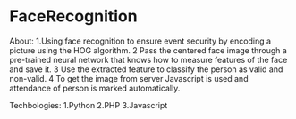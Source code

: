 # FaceRecognition

About:
1.Using face recognition to ensure event security by encoding a picture using the HOG algorithm.
2 Pass the centered face image through a pre-trained neural network that knows how to measure features of the face and
save it.
3 Use the extracted feature to classify the person as valid and non-valid.
4 To get the image from server Javascript is used and attendance of person is marked automatically.

Techbologies:
1.Python
2.PHP
3.Javascript
